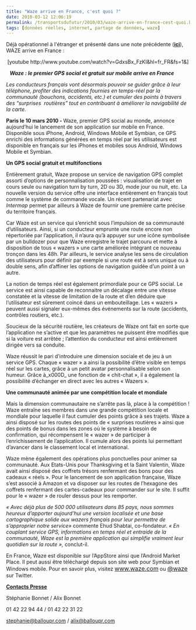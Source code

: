 ```yaml
---
title: "Waze arrive en France, c'est quoi ?"
date: 2010-03-12 12:06:19
permalink: /transportsdufutur/2010/03/waze-arrive-en-france-cest-quoi.html
tags: [données réelles, internet, partage de données, waze]
---
```


<p>Déjà opérationnel à l'étranger et présenté dans une note précédente (<strong><span style="text-decoration: underline"><a href="https://gabrielplassat.github.io/transportsdufutur/2010/01/whats-waze.html" target="_blank">ici</a></span></strong>), WAZE arrive en France :</p> <p style="text-align: center">  [youtube http://www.youtube.com/watch?v=GdxsBx_FzKI&hl=fr_FR&fs=1&]</p> <p class="MsoHeader"><strong><em><span><span>   </span></span></em></strong><strong><em><span>Waze : le premier GPS social et gratuit sur mobile arrive en France </span></em></strong></p> <p align="center" class="MsoNormal"><em><span></span></em></p> <p class="MsoNormal"><em><span>Les conducteurs français vont désormais pouvoir se guider grâce à leur téléphone, profiter des indications fournies en temps-réel par la communauté (bouchons, accidents, etc.) et cumuler des points à travers des “surprises<span>  </span>routières” <a name="result_box2"></a>tout en contribuant à améliorer la navigabilité de la carte.</span></em></p> <p class="MsoNormal"><span></span></p> <p class="MsoNormal"><strong><span>Paris le 10 mars 2010 - </span></strong><span>Waze, premier GPS social au monde<span>, annonce aujourd’hui le lancement de son application sur mobile en France. Disponible sous iPhone, Android, Windows Mobile et Symbian, ce GPS enrichi des informations générées en temps réel par les utilisateurs est disponible en français sur les iPhones et mobiles sous Android, Windows Mobile et Symbian. </span></span></p> <p class="MsoNormal"><em><span></span></em></p>   <!--more-->  <p class="MsoNormal"><strong><span>Un GPS social gratuit et multifonctions</span></strong></p> <p class="MsoNormal"><strong><span></span></strong></p> <p class="MsoNormal"><span>Entièrement gratuit, Waze propose un service de navigation GPS complet assorti d’options de personnalisation poussées : visualisation de trajet en cours seule ou navigation turn by turn, 2D ou 3D, mode jour ou nuit, etc. La nouvelle version du service offre une interface entièrement en français tout comme le système de commande vocale. Un récent partenariat avec <em>Intermap</em> permet par ailleurs à Waze de fournir une première carte précise du territoire français.</span></p> <p class="MsoNormal"><span></span></p> <p class="MsoNormal"><span>Car Waze est un service qui s’enrichit sous l’impulsion de sa communauté d’utilisateurs. Ainsi, si un conducteur emprunte une route encore non répertoriée par l’application, il n’aura qu’à appuyer sur une icône symbolisée par un bulldozer pour que Waze enregistre le trajet parcouru et mette à disposition de tous « wazers » une carte améliorée intégrant ce nouveau tronçon dans les 48h. Par ailleurs, le service analyse les sens de circulation des utilisateurs pour définir par exemple si une route est à sens unique ou à double sens, afin d’affiner les options de navigation guidée d’un point à un autre. </span></p> <p class="MsoNormal"><span></span></p> <p class="MsoNormal"><span>La notion de temps réel est également primordiale pour ce GPS social. Le service est ainsi capable de reconnaitre un décalage entre une vitesse constatée et la vitesse de limitation de la route et d’en déduire que l’utilisateur est sûrement coincé dans un embouteillage. Les « wazers » peuvent aussi signaler eux-mêmes des événements sur la route (accidents, contrôles routiers, etc.). </span></p> <p class="MsoNormal"><span></span></p> <p class="MsoNormal"><span>Soucieux de la sécurité routière, les créateurs de Waze ont fait en sorte que l’application ne s’active et que les paramètres ne puissent être modifiés que si la voiture est arrêtée ; l’attention du conducteur est ainsi entièrement dirigée vers sa conduite.</span></p> <p class="MsoNormal"><span></span></p> <p class="MsoNormal"><span>Waze réussit le pari d’introduire une dimension sociale et de jeu à un service GPS. Chaque « wazer » a ainsi la possibilité d’être visible en temps réel sur les cartes, grâce à un petit avatar personnalisable selon son humeur. Grâce à_x000D_
 une fonction de « chit-chat », il a également la possibilité d’échanger en direct avec les autres « Wazers ».</span></p> <p class="MsoNormal"><span><span></span></span></p> <p class="MsoNormal"><strong><span>Une communauté animée par une compétition locale et mondiale</span></strong></p> <p class="MsoNormal"><strong><span></span></strong></p> <p class="MsoNormal"><span>Mais la dimension communautaire ne s’arrête pas là, place à la compétition ! Waze entraîne ses membres dans une grande compétition locale et mondiale pour laquelle il faut cumuler des points grâce à ses trajets. Waze a ainsi disposé sur les routes des points de « surprises routières » ainsi que des points de bonus dans les zones où le système à besoin de confirmation, qui récompensent le « wazer » de participer à l’enrichissement de l’application. Il cumule alors des points lui permettant d’avancer dans le classement local et international.</span></p> <p class="MsoNormal"><span></span></p> <p class="MsoNormal"><span>Waze mène également des opérations plus ponctuelles pour animer sa communauté. Aux Etats-Unis pour Thanksgiving et la Saint Valentin, Waze avait ainsi disposé des coffrets trésors renfermant des bons pour des cadeaux « réels ». Pour le lancement de son application française, Waze s’est associé à Amazon et va disposer sur les routes de l’hexagone des coffrets renfermant des cartes-cadeaux pour commander sur le site. Il suffit pour le « wazer » de rouler dessus pour les remporter.</span></p> <p class="MsoBodyText"><strong><span style="text-decoration: underline"><span><span style="text-decoration: none"></span></span></span></strong></p> <p><em><span>« Avec déjà plus de 500 000 utilisateurs dans 85 pays, nous sommes heureux d’apporter aujourd’hui une version localisée et une base cartographique solide aux wazers français pour leur permettre de s’approprier notre service» </span></em><span>commente Ehud Shabtai, co-fondateur. <em>« En couplant service GPS, informations en temps réel et entraide de la communauté, Waze est la première application qui simplifie vraiment leur quotidien sur la route », </em>conclut-il.</span></p><span> <p class="MsoNormal"><span>En France, Waze est disponible sur l’AppStore ainsi que l’Android Market Place. Il peut aussi être téléchargé depuis son site web pour Symbian et Windows mobile. Pour en savoir plus, visitez </span><a href="http://www.waze.com/"><span><font size="3">www.waze.com</font></span></a><span> ou </span><a href="http://www.twitter.com/waze"><span><font size="3">@waze</font></span></a><span> sur Twitter.</span></p> <p class="MsoNormal"><span></span></p> <p class="MsoNormal"><strong><span style="text-decoration: underline"><span>Contacts Presse</span></span></strong></p> <p class="MsoNormal"><span>Stéphanie Bonnet / Alix Bonnet</span></p> <p class="MsoNormal"><span>01 42 22 94 44 / 01 42 22 31 22</span></p> <p><span><a href="mailto:stephanie@balloupr.com"><span>stephanie@balloupr.com</span></a></span><span> / </span><span><a href="mailto:alix@balloupr.com"><span>alix@balloupr.com</span></a></span></p></span>
